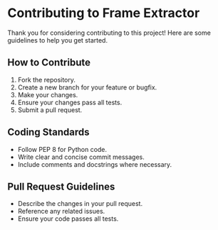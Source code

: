 # Contributing to Frame Extractor

Thank you for considering contributing to this project! Here are some guidelines to help you get started.

## How to Contribute

1. Fork the repository.
2. Create a new branch for your feature or bugfix.
3. Make your changes.
4. Ensure your changes pass all tests.
5. Submit a pull request.

## Coding Standards

- Follow PEP 8 for Python code.
- Write clear and concise commit messages.
- Include comments and docstrings where necessary.

## Pull Request Guidelines

- Describe the changes in your pull request.
- Reference any related issues.
- Ensure your code passes all tests.